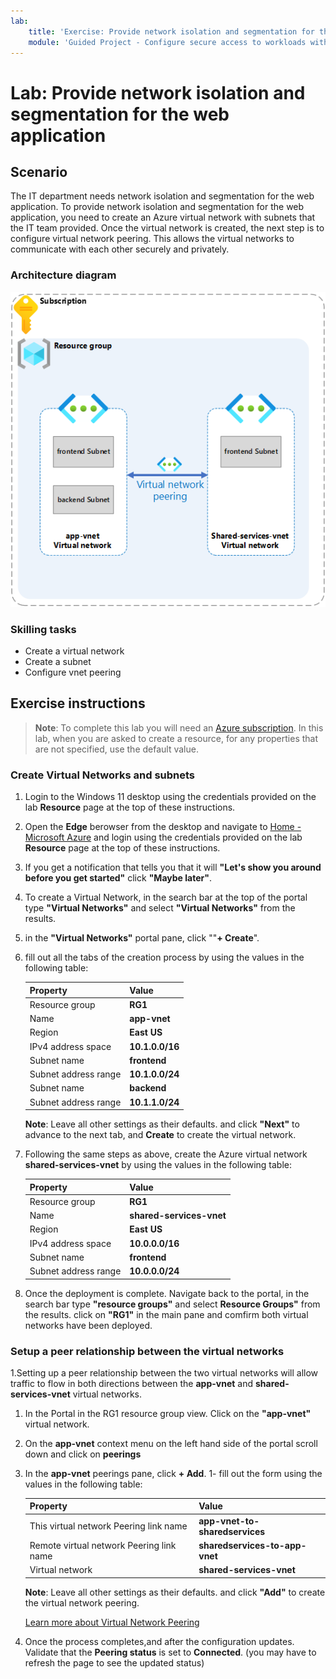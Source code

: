 ```yaml
---
lab:
    title: 'Exercise: Provide network isolation and segmentation for the web application'
    module: 'Guided Project - Configure secure access to workloads with Azure virtual networking services'
---
```


# Lab: Provide network isolation and segmentation for the web application


## Scenario

The IT department needs network isolation and segmentation for the web application. To provide network isolation and segmentation for the web application, you need to create an Azure virtual network with subnets that the IT team provided. Once the virtual network is created, the next step is to configure virtual network peering. This allows the virtual networks to communicate with each other securely and privately.



### Architecture diagram

![Diagram that shows two virtual networks that are peered.](../Media/task-1.png)

### Skilling tasks
- Create a virtual network
- Create a subnet
- Configure vnet peering

## Exercise instructions


>**Note**: To complete this lab you will need an [Azure subscription](https://azure.microsoft.com/free/).
> In this lab, when you are asked to create a resource, for any properties that are not specified, use the default value.
### Create Virtual Networks and subnets

1. Login to the Windows 11 desktop using the credentials provided on the lab **Resource** page at the top of these instructions.
1. Open the **Edge** berowser from the desktop and navigate to <a href="https://portal.azure.com/#home">Home - Microsoft Azure</a> and login using the credentials provided on the lab **Resource** page at the top of these instructions.
1. If you get a notification that tells you that it will **"Let's show you around before you get started"** click **"Maybe later"**.
1. To create a Virtual Network, in the search bar at the top of the portal type **"Virtual Networks"** and select **"Virtual Networks"** from the results.
1. in the **"Virtual Networks"** portal pane, click ""**+ Create**".
1. fill out all the tabs of the creation process by using the values in the following table:


    | Property | Value    |
    |:---------|:---------|
    |Resource group|**RG1**|
    |Name|	**app-vnet**|
    |Region| **East US**|
    |IPv4 address space|	**10.1.0.0/16**|
    |Subnet name|	**frontend**|
    |Subnet address range|	**10.1.0.0/24**|
    |Subnet name|	**backend**|
    |Subnet address range|	**10.1.1.0/24**|


    **Note**: Leave all other settings as their defaults. and click **"Next"** to advance to the next tab, and **Create** to create the virtual network.
1. Following the same steps as above, create the Azure virtual network **shared-services-vnet** by using the values in the following table:

    | Property | Value    |
    |:---------|:---------|
    |Resource group|**RG1**|
    |Name|	**shared-services-vnet**|
    |Region| **East US**|
    |IPv4 address space|	**10.0.0.0/16**|
    |Subnet name|	**frontend**|
    |Subnet address range|	**10.0.0.0/24**| 


1. Once the deployment is complete. Navigate back to the portal, in the search bar type **"resource groups"** and select **Resource Groups"** from the results.  click on **"RG1"** in the main pane and comfirm both virtual networks have been deployed.

### Setup a peer relationship between the virtual networks

1.Setting up a peer relationship between the two virtual networks will allow traffic to flow in both directions between the **app-vnet** and **shared-services-vnet** virtual networks.
1. In the Portal in the RG1 resource group view. Click on the **"app-vnet"** virtual network.
1. On the **app-vnet** context menu on the left hand side of the portal scroll down and click on **peerings**
1. In the **app-vnet** peerings pane, click **+ Add**.
1- fill out the form using the values in the following table: 

    | Property | Value    | 
    |:---------|:---------|
    |This virtual network Peering link name|**app-vnet-to-sharedservices**|
    |Remote virtual network Peering link name | **sharedservices-to-app-vnet**|
    |Virtual network| **shared-services-vnet**|

    **Note**: Leave all other settings as their defaults. and click **"Add"** to create the virtual network peering.

    [Learn more about Virtual Network Peering](https://learn.microsoft.com/azure/virtual-network/virtual-network-manage-peering?tabs=peering-portal)


1. Once the process completes,and after the configuration updates. Validate that the **Peering status** is set to **Connected**. (you may have to refresh the page to see the updated status)


